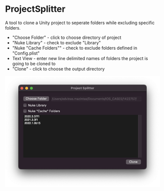 # ProjectSplitter

A tool to clone a Unity project to seperate folders while excluding specific folders.
- "Choose Folder" - click to choose directory of project
- "Nuke Library" - check to exclude "Library"
- "Nuke "Cache Folders"" - check to exclude folders defined in "Config.plist"
- Text View - enter new line delimited names of folders the project is going to be cloned to
- "Clone" -  click to choose the output directory

![Alt text](/Screenshot_.png?raw=true "Title")
